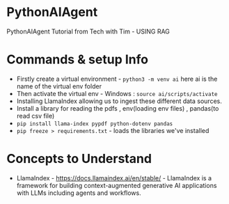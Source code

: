 # PythonAIAgent
PythonAIAgent Tutorial from Tech with Tim - USING RAG

# Commands & setup Info
- Firstly create a virtual environment - `python3 -m venv ai` here ai is the name of the virtual env folder 
- Then activate the virtual env - Windows : `source ai/scripts/activate`
- Installing LlamaIndex allowing us to ingest these different data sources.
- Install a library for reading the pdfs , env(loading env files) , pandas(to read csv file)
- `pip install llama-index pypdf python-dotenv pandas`
- `pip freeze > requirements.txt` - loads the libraries we've installed

# Concepts to Understand
- LlamaIndex - https://docs.llamaindex.ai/en/stable/ - LlamaIndex is a framework for building context-augmented generative AI applications with LLMs including agents and workflows.